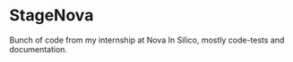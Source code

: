 # StageNova
Bunch of code from my internship at Nova In Silico, mostly code-tests and documentation.
